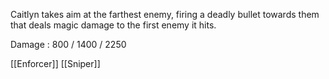 Caitlyn takes aim at the farthest enemy, firing a deadly bullet towards them that deals magic damage to the first enemy it hits.

Damage : 800 / 1400 / 2250

[[Enforcer]]
[[Sniper]]
